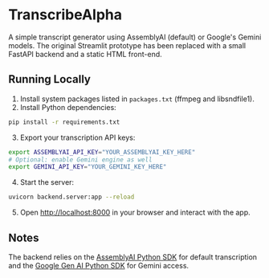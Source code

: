 # TranscribeAlpha

A simple transcript generator using AssemblyAI (default) or Google's Gemini models. The original Streamlit prototype has been replaced with a small FastAPI backend and a static HTML front-end.

## Running Locally

1. Install system packages listed in `packages.txt` (ffmpeg and libsndfile1).
2. Install Python dependencies:

```bash
pip install -r requirements.txt
```

3. Export your transcription API keys:

```bash
export ASSEMBLYAI_API_KEY="YOUR_ASSEMBLYAI_KEY_HERE"
# Optional: enable Gemini engine as well
export GEMINI_API_KEY="YOUR_GEMINI_KEY_HERE"
```

4. Start the server:

```bash
uvicorn backend.server:app --reload
```

5. Open [http://localhost:8000](http://localhost:8000) in your browser and interact with the app.

## Notes

The backend relies on the [AssemblyAI Python SDK](https://github.com/AssemblyAI/assemblyai-python-sdk) for default transcription and the [Google Gen AI Python SDK](https://googleapis.github.io/python-genai/) for Gemini access.
